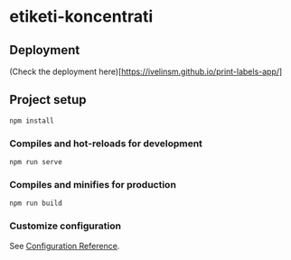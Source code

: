 # etiketi-koncentrati

## Deployment
(Check the deployment here)[https://ivelinsm.github.io/print-labels-app/]

## Project setup
```
npm install
```

### Compiles and hot-reloads for development
```
npm run serve
```

### Compiles and minifies for production
```
npm run build
```

### Customize configuration
See [Configuration Reference](https://cli.vuejs.org/config/).

